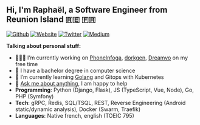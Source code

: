 ## Hi, I'm Raphaël, a Software Engineer from Reunion Island 🇷🇪 🇫🇷

[![Github](https://img.shields.io/badge/-Github-222222?style=flat-square&logo=Github&logoColor=white)](https://github.com/sundowndev)
[![Website](https://img.shields.io/badge/-Website-222222?style=flat-square&logoColor=white&link=https://crvx.fr/)](https://crvx.fr/)
[![Twitter](https://img.shields.io/badge/-Twitter-222222?style=flat-square&logo=twitter&logoColor=white&link=https://twitter.com/sundowndev/)](https://twitter.com/sundowndev)
[![Medium](https://img.shields.io/badge/-Medium-222222?style=flat-square&logo=medium&logoColor=white&link=https://medium.com/@SundownDEV)](https://medium.com/@SundownDEV)

**Talking about personal stuff:**

- 👨🏻‍💻 I’m currently working on [PhoneInfoga](https://github.com/sundowndev/PhoneInfoga), [dorkgen](https://github.com/sundowndev/dorkgen)<!--, [castle](https://github.com/sundowndev/castle)-->, [Dreamvo](https://github.com/dreamvo) on my free time
- :book: I have a bachelor degree in computer science
- 🌱 I’m currently learning [Golang](https://github.com/sundowndev?tab=repositories&q=&type=&language=go) and Gitops with Kubernetes
- 💬 [Ask me about anything](https://github.com/sundowndev/ama), I am happy to help
- **Programming**: Python (Django, Flask), JS (TypeScript, Vue, Node), Go, PHP (Symfony)
- **Tech**: gRPC, Redis, SQL/TSQL, REST, Reverse Engineering (Android static/dynamic analysis), Docker (Swarm, Traefik)
- **Languages**: Native french, english (TOEIC 795)
